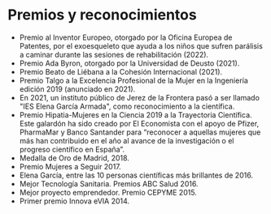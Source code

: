 # Premios y reconocimientos

- Premio al Inventor Europeo, otorgado por la Oficina Europea de Patentes, por el exoesqueleto que ayuda a los niños que sufren parálisis a caminar durante las sesiones
de rehabilitación (2022).
- Premio Ada Byron, otorgado por la Universidad de Deusto (2021).
- Premio Beato de Liébana a la Cohesión Internacional (2021).
- Premio Talgo a la Excelencia Profesional de la Mujer en la Ingeniería edición 2019 (anunciado en 2021).
- En 2021, un instituto público de Jerez de la Frontera pasó a ser llamado "IES Elena García Armada", como reconocimiento a la científica.
- Premio Hipatia-Mujeres en la Ciencia 2019 a la Trayectoria Científica. Este galardón ha sido creado por El Economista con el apoyo de Pfizer, PharmaMar
y Banco Santander para “reconocer a aquellas mujeres que más han contribuido en el año al avance de la investigación o el progreso científico en España”.
- Medalla de Oro de Madrid, 2018.
- Premio Mujeres a Seguir 2017.
- Elena García, entre las 10 personas científicas más brillantes de 2016.
- Mejor Tecnología Sanitaria. Premios ABC Salud 2016.
- Mejor proyecto emprendedor. Premio CEPYME 2015.
- Primer premio Innova eVIA 2014.
